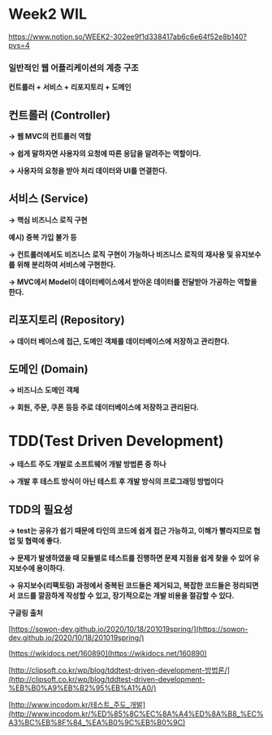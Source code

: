 # Week2 WIL 

https://www.notion.so/WEEK2-302ee9f1d338417ab6c6e64f52e8b140?pvs=4


### 일반적인 웹 어플리케이션의 계층 구조

**컨트롤러 + 서비스 + 리포지토리 + 도메인**

## **컨트롤러 (Controller)**

**→ 웹 MVC의 컨트롤러 역할**

**→ 쉽게 말하자면 사용자의 요청에 따른 응답을 알려주는 역할이다.**

**→ 사용자의 요청을 받아 처리 데이터와 UI를 연결한다.** 

## **서비스 (Service)**

**→ 핵심 비즈니스 로직 구현** 

**예시) 중복 가입 불가 등**

**→ 컨트롤러에서도 비즈니스 로직 구현이 가능하나 비즈니스 로직의 재사용 및 유지보수를 위해 분리하여 서비스에 구현한다.**

**→ MVC에서 Model이 데이터베이스에서 받아온 데이터를 전달받아 가공하는 역할을 한다.**

## **리포지토리 (Repository)**

**→ 데이터 베이스에 접근, 도메인 객체를 데이터베이스에 저장하고 관리한다.**

## **도메인 (Domain)**

**→ 비즈니스 도메인 객체**

**→ 회원, 주문, 쿠폰 등등 주로 데이터베이스에 저장하고 관리된다.**

# **TDD(Test Driven Development)**

**→ 테스트 주도 개발로 소프트웨어 개발 방법론 중 하나**

**→ 개발 후 테스트 방식이 아닌 테스트 후 개발 방식의 프로그래밍 방법이다**

## **TDD의 필요성**

**→ test는 공유가 쉽기 때문에 타인의 코드에 쉽게 접근 가능하고, 이해가 빨라지므로 협업 및 협력에 좋다.**

**→ 문제가 발생하였을 때 모듈별로 테스트를 진행하면 문제 지점을 쉽게 찾을 수 있어 유지보수에 용이하다.**

**→ 유지보수(리팩토링) 과정에서 중복된 코드들은 제거되고, 복잡한 코드들은 정리되면서 코드를 깔끔하게 작성할 수 있고, 장기적으로는 개발 비용을 절감할 수 있다.**



**구글링 출처**

[https://sowon-dev.github.io/2020/10/18/201019spring/](https://sowon-dev.github.io/2020/10/18/201019spring/)


[https://wikidocs.net/160890](https://wikidocs.net/160890)

[http://clipsoft.co.kr/wp/blog/tddtest-driven-development-방법론/](http://clipsoft.co.kr/wp/blog/tddtest-driven-development-%EB%B0%A9%EB%B2%95%EB%A1%A0/)

[http://www.incodom.kr/테스트_주도_개발](http://www.incodom.kr/%ED%85%8C%EC%8A%A4%ED%8A%B8_%EC%A3%BC%EB%8F%84_%EA%B0%9C%EB%B0%9C)
